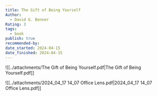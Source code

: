 ```yaml
---
title: The Gift of Being Yourself
Author:
  - David G. Benner
Rating: 3
tags:
  - book
publish: true
recommended-by: 
date_started: 2024-04-15
date_finished: 2024-04-15
---
```

![[../attachments/The Gift of Being Yourself.pdf|The Gift of Being Yourself.pdf]]

![[../attachments/2024_04_17 14_07 Office Lens.pdf|2024_04_17 14_07 Office Lens.pdf]]